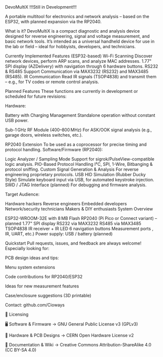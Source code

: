DevoMultiX
!!!Still in Development!!!

A portable multitool for electronics and network analysis – based on the ESP32, with planned expansion via the RP2040.

What is it?
DevoMultiX is a compact diagnostic and analysis device designed for reverse engineering, signal and voltage measurement, and basic network tools. It’s intended as a universal handheld device for use in the lab or field – ideal for hobbyists, developers, and technicians.

Currently Implemented Features (ESP32-based)
Wi-Fi Scanning
Discover network devices, perform ARP scans, and analyze MAC addresses.
1.77" SPI display (AZDelivery) with navigation through 6 hardware buttons.
RS232 & RS485 Support
Communication via MAX3232 (RS232) and MAX3485 (RS485).
IR Communication
Read IR signals (TSOP4838) and transmit them – e.g., for TV codes or remote control analysis.

Planned Features
These functions are currently in development or scheduled for future revisions:

Hardware:

Battery with Charging Management
Standalone operation without constant USB power.


Sub-1 GHz RF Module (400–800 MHz)
For ASK/OOK signal analysis (e.g., garage doors, wireless switches, etc.).

RP2040 Extension
To be used as a coprocessor for precise timing and protocol handling.
Software/Firmware (RP2040):

Logic Analyzer / Sampling Mode
Support for sigrok/PulseView-compatible logic analysis.
PIO-Based Protocol Handling
I²C, SPI, 1-Wire,
Bitbanging & protocol sniffing.
Custom Signal Generation & Analysis
For reverse engineering proprietary protocols.
USB HID Simulation (Rubber Ducky Style)
Simulate keyboard input via USB, for automated keystroke injection.
SWD / JTAG Interface (planned)
For debugging and firmware analysis.

Target Audience:

Hardware hackers
Reverse engineers
Embedded developers
Network/security technicians
Makers & DIY enthusiasts
System Overview


ESP32-WROOM-32E with 8 MB Flash
RP2040 (Pi Pico or Connect variant) – planned
1.77" SPI display
RS232 via MAX3232
RS485 via MAX3485
TSOP4838 IR receiver + IR LED
6 navigation buttons
Measurement ports , IR, UART, etc.)
Power supply: USB / battery (planned)

Quickstart
Pull requests, issues, and feedback are always welcome! Especially looking for:

PCB design ideas and tips:

Menu system extensions

Code contributions for RP2040/ESP32

Ideas for new measurement features

Case/enclosure suggestions (3D printable)

Contact:
github.com/Cioways

📜 Licensing

🖥 Software & Firmware → GNU General Public License v3 (GPLv3)

🔩 Hardware & PCB Designs → CERN Open Hardware License v2

📖 Documentation & Wiki → Creative Commons Attribution-ShareAlike 4.0 (CC BY-SA 4.0)
